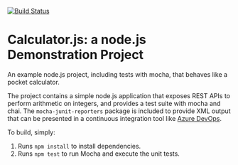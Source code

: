 [![Build Status](https://dev.azure.com/rhythm19/Integrating%20External%20Source%20Control%20with%20Azure%20Pipelines/_apis/build/status/rhythmpatel.calculator?branchName=master)](https://dev.azure.com/rhythm19/Integrating%20External%20Source%20Control%20with%20Azure%20Pipelines/_build/latest?definitionId=7&branchName=master)

Calculator.js: a node.js Demonstration Project
==============================================
An example node.js project, including tests with mocha, that behaves like
a pocket calculator.

The project contains a simple node.js application that exposes REST APIs
to perform arithmetic on integers, and provides a test suite with mocha
and chai.  The `mocha-junit-reporters` package is included to provide XML
output that can be presented in a continuous integration tool like
[Azure DevOps](https://azure.com/devops).

To build, simply:

1. Runs `npm install` to install dependencies.
2. Runs `npm test` to run Mocha and execute the unit tests.

